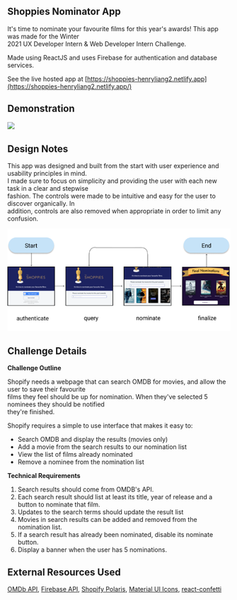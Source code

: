 ## Shoppies Nominator App
It's time to nominate your favourite films for this year's awards!  This app was made for the Winter  
2021 UX Developer Intern & Web Developer Intern Challenge.
  
Made using ReactJS and uses Firebase for authentication and database services.  
  
See the live hosted app at [https://shoppies-henryliang2.netlify.app](https://shoppies-henryliang2.netlify.app/)

## Demonstration
  
  
![](public/demo.gif)
  
## Design Notes  
This app was designed and built from the start with user experience and usability principles in mind.  
I made sure to focus on simplicity and providing the user with each new task in a clear and stepwise  
fashion. The controls were made to be intuitive and easy for the user to discover organically. In  
addition, controls are also removed when appropriate in order to limit any confusion.
  
    
![](public/ux-flow.png)
  
## Challenge Details
**Challenge Outline**  
  
Shopify needs a webpage that can search ​OMDB​ for movies, and allow the user to save their favourite  
films they feel should be up for nomination. When they've selected 5 nominees they should be notified  
they're finished.
  
Shopify requires a simple to use interface that makes it easy to:  
* Search OMDB and display the results (movies only)  
* Add a movie from the search results to our nomination list 
* View the list of films already nominated
* Remove a nominee from the nomination list
  
**Technical Requirements**
1. Search results should come from OMDB's API.
2. Each search result should list at least its title, year of release and a button to nominate that film.
3. Updates to the search terms should update the result list
4. Movies in search results can be added and removed from the nomination list.
5. If a search result has already been nominated, disable its nominate button.
6. Display a banner when the user has 5 nominations.

## External Resources Used
[OMDb API](http://www.omdbapi.com/), [Firebase API](https://firebase.google.com/), [Shopify Polaris](https://polaris.shopify.com/), [Material UI Icons](https://material-ui.com/), [react-confetti](https://www.npmjs.com/package/react-confetti)
